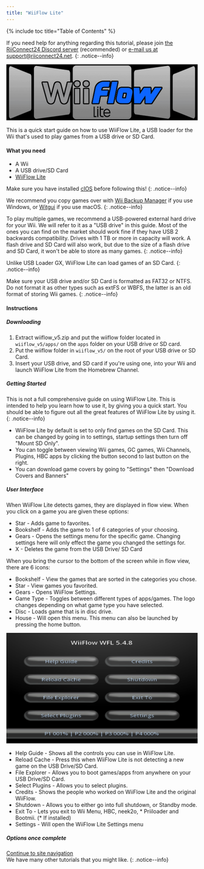 ```yaml
---
title: "WiiFlow Lite"
---
```


{% include toc title="Table of Contents" %}

If you need help for anything regarding this tutorial, please join [the RiiConnect24 Discord server](https://discord.gg/b4Y7jfD) (recommended) or [e-mail us at support@riiconnect24.net](mailto:support@riiconnect24.net).
{: .notice--info}

![WiiFlow Lite](/images/wiiflowlogo.png)

This is a quick start guide on how to use WiiFlow Lite, a USB loader for the Wii that's used to play games from a USB drive or SD Card.

#### What you need

* A Wii
* A USB drive/SD Card
* [WiiFlow Lite](https://github.com/Fledge68/WiiFlow_Lite/releases)

Make sure you have installed [cIOS](/cios) before following this!
{: .notice--info}

We recommend you copy games over with [Wii Backup Manager](/wiibackupmanager) if you use Windows, or [Witgui](https://desairem.com/wordpress/category/witgui-download/) if you use macOS.
{: .notice--info}

To play multiple games, we recommend a USB-powered external hard drive for your Wii. We will refer to it as a "USB drive" in this guide. Most of the ones you can find on the market should work fine if they have USB 2 backwards compatibility. Drives with 1 TB or more in capacity will work. A flash drive and SD Card will also work, but due to the size of a flash drive and SD Card, it won't be able to store as many games.
{: .notice--info}

Unlike USB Loader GX, WiiFlow Lite can load games of an SD Card. 
{: .notice--info}

Make sure your USB drive and/or SD Card is formatted as FAT32 or NTFS. Do not format it as other types such as extFS or WBFS, the latter is an old format of storing Wii games.
{: .notice--info}

#### Instructions

##### Downloading

1. Extract wiiflow_v5.zip and put the wiiflow folder located in `wiiflow_v5/apps/` on the `apps` folder on your USB drive or SD card.
2. Put the wiiflow folder in `wiiflow_v5/` on the root of your USB drive or SD Card.
3. Insert your USB drive, and SD card if you're using one, into your Wii and launch WiiFlow Lite from the Homebrew Channel.

##### Getting Started

This is not a full comprehensive guide on using WiiFlow Lite. This is intended to help you learn how to use it, by giving you a quick start. You should be able to figure out all the great features of WiiFlow Lite by using it.
{: .notice--info}

* WiiFlow Lite by default is set to only find games on the SD Card. This can be changed by going in to settings, startup settings then turn off "Mount SD Only".
* You can toggle between viewing Wii games, GC games, Wii Channels, Plugins, HBC apps by clicking the button second to last button on the right.
* You can download game covers by going to "Settings" then "Download Covers and Banners"

##### User Interface

When WiiFlow Lite detects games, they are displayed in flow view. When you click on a game you are given these options:

* Star - Adds game to favorites.
* Bookshelf - Adds the game to 1 of 6 categories of your choosing.
* Gears - Opens the settings menu for the specific game. Changing settings here will only effect the game you changed the settings for.
* X - Deletes the game from the USB Drive/ SD Card

When you bring the cursor to the bottom of the screen while in flow view, there are 6 icons:

* Bookshelf - View the games that are sorted in the categories you chose.
* Star - View games you favorited.
* Gears - Opens WiiFlow Settings.
* Game Type - Toggles between different types of apps/games. The logo changes depending on what game type you have selected.
* Disc - Loads game that is in disc drive.
* House - Will open this menu. This menu can also be launched by pressing the home button.

![WFL_menu](/images/WFLmenu.png)

* Help Guide - Shows all the controls you can use in WiiFlow Lite.
* Reload Cache - Press this when WiiFlow Lite is not detecting a new game on the USB Drive/SD Card.
* File Explorer - Allows you to boot games/apps from anywhere on your USB Drive/SD Card.
* Select Plugins - Allows you to select plugins.
* Credits - Shows the people who worked on WiiFlow Lite and the original WiiFlow.
* Shutdown - Allows you to either go into full shutdown, or Standby mode.
* Exit To - Lets you exit to Wii Menu, HBC, neek2o, * Priiloader and Bootmii. (* If installed) 
* Settings - Will open the WiiFlow Lite Settings menu

##### Options once complete

[Continue to site navigation](site-navigation)<br>
We have many other tutorials that you might like.
{: .notice--info}

